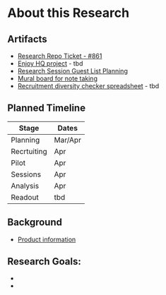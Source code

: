 # About this Research


## Artifacts
- [Research Repo Ticket - #861](https://github.com/orgs/department-of-veterans-affairs/projects/880?pane=issue&itemId=104920343&issue=department-of-veterans-affairs%7Cva.gov-research-repository%7C861)
- [Enjoy HQ project]() - tbd
- [Research Session Guest List Planning](https://docs.google.com/spreadsheets/d/1koC0DCQJLXhwE6HXl2kRYn8N3KoeLgrv1xTY3CcPZhY/edit?usp=drive_link)
- [Mural board for note taking](https://app.mural.co/t/departmentofveteransaffairs9999/m/departmentofveteransaffairs9999/1744298500881/c3f09c9caa61fb778087692a117317a8d5c45fd0)
- [Recruitment diversity checker spreadsheet]() - tbd

## Planned Timeline

| Stage | Dates |
| --- | ---|
| Planning | Mar/Apr |
| Recrtuiting | Apr |
| Pilot | Apr |
| Sessions | Apr |
| Analysis | Apr |
| Readout | tbd |


## Background

- [Product information](https://github.com/department-of-veterans-affairs/va.gov-team/tree/master/products/identity/delegate-access%20)


  
## Research Goals:
- 
- 
